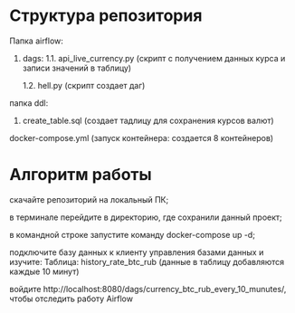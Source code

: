 # Структура репозитория
Папка airflow:

  1. dags:
     1.1. api_live_currency.py (скрипт с получением данных курса и записи значений в таблицу)
     
     1.2. hell.py (скрипт создает даг)

папка ddl:

  1. create_table.sql (создает тадлицу для сохранения курсов валют)

docker-compose.yml (запуск контейнера: создается 8 контейнеров)


# Алгоритм работы

скачайте репозиторий на локальный ПК;

в терминале перейдите в директорию, где сохранили данный проект;

в командной строке запустите команду docker-compose up -d;

подключите базу данных к клиенту управления базами данных и изучите:
    Таблица: history_rate_btc_rub (данные в таблицу добавляются каждые 10 минут)

войдите http://localhost:8080/dags/currency_btc_rub_every_10_munutes/, чтобы отследить работу Airflow
